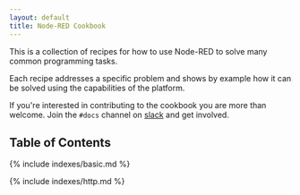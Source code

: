```yaml
---
layout: default
title: Node-RED Cookbook
---
```


This is a collection of recipes for how to use Node-RED to solve many common
programming tasks.

Each recipe addresses a specific problem and shows by example how it can be solved
using the capabilities of the platform.


If you're interested in contributing to the cookbook you are more than welcome.
Join the `#docs` channel on [slack](https://nodered.org/slack) and get involved.


## Table of Contents

{% include indexes/basic.md %}


{% include indexes/http.md %}

